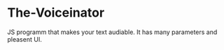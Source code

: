 # The-Voiceinator
JS programm that makes your text audiable. It has many parameters and pleasent UI.
